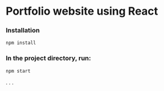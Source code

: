 # Portfolio website using React

### Installation

`npm install`

### In the project directory, run:

`npm start`

.
.
.
